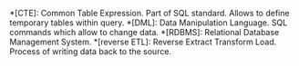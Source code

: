 *[CTE]: Common Table Expression. Part of SQL standard. Allows to define temporary tables within query.
*[DML]: Data Manipulation Language. SQL commands which allow to change data.
*[RDBMS]: Relational Database Management System.
*[reverse ETL]: Reverse Extract Transform Load. Process of writing data back to the source.